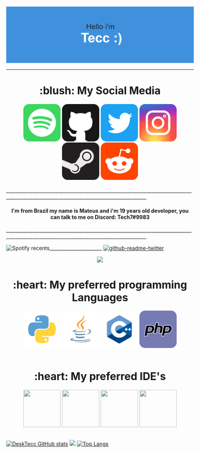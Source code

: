 [![Tecc](header.png)](github.com/DeskTecc)
_________________________________________________________________________________________________
 <h1 align=center> :blush: My Social Media </h1>

<div align=center>
<a href="https://open.spotify.com/user/ux9ly0c2abg7fkh6gawphv3os"><img src="https://github.com/edent/SuperTinyIcons/blob/master/images/svg/spotify.svg" width="100" height="100"></img></a>
<a href="https://github.com/DeskTecc"><img src="https://github.com/edent/SuperTinyIcons/blob/master/images/svg/github.svg" width="100" height="100"></img></a>
<a href="https://twitter.com/DeskTecc"><img src="https://github.com/edent/SuperTinyIcons/blob/master/images/svg/twitter.svg" width="100" height="100"></img></a>
<a href="https://instagram.com/DeskTecc/"><img src="https://github.com/edent/SuperTinyIcons/blob/master/images/svg/instagram.svg" width="100" height="100"></img></a>
<a href="https://steamcommunity.com/id/SevenHold"><img src="https://github.com/edent/SuperTinyIcons/blob/master/images/svg/steam.svg" width="100" height="100"></img></a>
<a href="https://reddit.com/user/DeskTecc"><img src="https://github.com/edent/SuperTinyIcons/blob/master/images/svg/reddit.svg" width="100" height="100"></img></a>
</div>
<br>
_________________________________________________________________________________________________________________________________________
<h4 align=center>I'm from Brazil my name is Mateus and i'm 19 years old developer, you can talk to me on Discord: Tech7#9983</h4>
_________________________________________________________________________________________________________________________________________

![Spotify recents](https://spotify-recently-played-readme.vercel.app/api?user=ux9ly0c2abg7fkh6gawphv3os)______________________
[![github-readme-twitter](https://github-readme-twitter.gazf.vercel.app/api?id=DeskTecc)](https://github.com/gazf/github-readme-twitter)

<p align="center"><a href="https://twitter.com/DeskTecc">
<img src="https://gifdb.com/images/high/anime-boy-waving-hello-offsxsk3obu7ngkt.gif" width="300px"></img></a></p>
<!-- <a href="https://github.com/DeskTecc">
<img src="https://i.pinimg.com/originals/e4/26/70/e426702edf874b181aced1e2fa5c6cde.gif" width="250"></img></a>  -->



<h1 align=center> :heart: My preferred programming Languages </h1>
<div align=center>
<a><img src="https://github.com/edent/SuperTinyIcons/blob/master/images/svg/python.svg" width="100" height="100"></img></a>
<a><img src="https://github.com/edent/SuperTinyIcons/blob/master/images/svg/java.svg" width="100" height="100"></img></a>
<a><img src="https://github.com/edent/SuperTinyIcons/blob/master/images/svg/cplusplus.svg" width="100" height="100"></img></a>
<a><img src="https://github.com/edent/SuperTinyIcons/blob/master/images/svg/php.svg" width="100" height="100"></img></a>
</div>
<!-- [![Trophies](https://github-profile-trophy.vercel.app/?username=DeskTecc&theme=onedark#center)](https://github.com/DeskTecc) -->
<br>

<h1 align=center> :heart: My preferred IDE's </h1>
<div align="center">
<a href="https://open.spotify.com/user/ux9ly0c2abg7fkh6gawphv3os"><img src="https://upload.wikimedia.org/wikipedia/commons/thumb/9/9a/Visual_Studio_Code_1.35_icon.svg/2048px-Visual_Studio_Code_1.35_icon.svg.png" width="100" height="100"></img></a>
<a><img src="https://upload.wikimedia.org/wikipedia/commons/thumb/9/9c/IntelliJ_IDEA_Icon.svg/1200px-IntelliJ_IDEA_Icon.svg.png" width="100" height="100"></img></a>
<a><img src="https://resources.jetbrains.com/storage/products/pycharm/img/meta/pycharm_logo_300x300.png" width="100" height="100"></img></a>
<a><img src="https://upload.wikimedia.org/wikipedia/commons/f/f5/Notepad_plus_plus.png" width="100" height="100"></img></a>
</div>
<br>

[![DeskTecc GitHub stats](https://github-readme-stats.vercel.app/api?username=DeskTecc&show_icons=true&theme=dark&custom_title=Tecc%20GitHub%20Stats&card_width=100&line_height=20)](https://github.com/DeskTecc)
<img src="https://i.pinimg.com/originals/e1/85/18/e18518c6d24257c6fb02e3c95a862d85.gif" width="250"></img>
[![Top Langs](https://github-readme-stats.vercel.app/api/top-langs/?username=DeskTecc&card_width=100&theme=dark)](https://github.com/DeskTecc)
